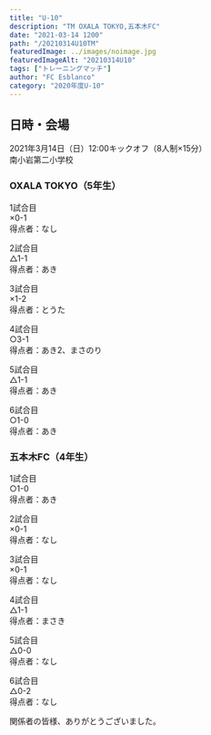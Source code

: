```yaml
---
title: "U-10"
description: "TM OXALA TOKYO,五本木FC"
date: "2021-03-14 1200"
path: "/20210314U10TM"
featuredImage: ../images/noimage.jpg
featuredImageAlt: "20210314U10"
tags: ["トレーニングマッチ"]
author: "FC Esblanco"
category: "2020年度U-10"
---
```


## 日時・会場

2021年3月14日（日）12:00キックオフ（8人制×15分）<br>
南小岩第二小学校

### OXALA TOKYO（5年生）

1試合目  
×0-1  
得点者：なし

2試合目  
△1-1  
得点者：あき

3試合目  
×1-2  
得点者：とうた

4試合目  
○3-1  
得点者：あき2、まさのり

5試合目  
△1-1  
得点者：あき

6試合目  
○1-0  
得点者：あき

### 五本木FC（4年生）

1試合目  
○1-0  
得点者：あき

2試合目  
×0-1  
得点者：なし

3試合目  
×0-1   
得点者：なし

4試合目  
△1-1  
得点者：まさき

5試合目  
△0-0  
得点者：なし

6試合目  
△0-2  
得点者：なし

関係者の皆様、ありがとうございました。
